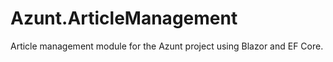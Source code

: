# Azunt.ArticleManagement
Article management module for the Azunt project using Blazor and EF Core.
